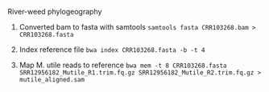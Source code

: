 River-weed phylogeography

1. Converted bam to fasta with samtools
`samtools fasta CRR103268.bam > CRR103268.fasta`


2. Index reference file
`bwa index CRR103268.fasta -b -t 4`


3. Map M. utile reads to reference
`bwa mem -t 8 CRR103268.fasta SRR12956182_Mutile_R1.trim.fq.gz SRR12956182_Mutile_R2.trim.fq.gz > mutile_aligned.sam`

